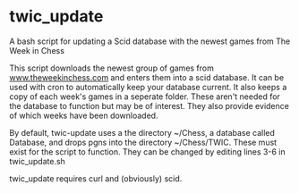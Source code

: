 twic_update
===========

A bash script for updating a Scid database with the newest games from The Week in Chess


This script downloads the newest group of games from www.theweekinchess.com and enters them into a scid database. It can be used with cron to automatically keep your database current. 
It also keeps a copy of each week's games in a seperate folder. These aren't needed for the database to function but may be of interest. They also provide evidence of which weeks have been downloaded.


By default, twic-update uses a the directory ~/Chess, a database called Database, and drops pgns into the directory ~/Chess/TWIC. These must exist for the script to function. They can be changed by editing lines 3-6 in twic_update.sh

twic_update requires curl and (obviously) scid.
